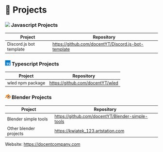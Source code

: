 # :file_folder: Projects

### <img src='https://raw.github.com/voodootikigod/logo.js/master/js.png' width='18'/> Javascript Projects
Project | Repository
------- | ----------
Discord.js bot template | https://github.com/docentYT/Discord.js-bot-template

### <img src="https://raw.githubusercontent.com/devicons/devicon/master/icons/typescript/typescript-original.svg" width="18"/> Typescript Projects
Project | Repository
------------ | -------------
wled npm package | https://github.com/docentYT/wled

### <img src="https://raw.githubusercontent.com/devicons/devicon/master/icons/blender/blender-original.svg" width="18"/> Blender Projects
Project | Repository
------------ | -------------
Blender simple tools | https://github.com/docentYT/Blender-simple-tools
Other blender projects | https://kwiatek_123.artstation.com

Website: https://docentcompany.com